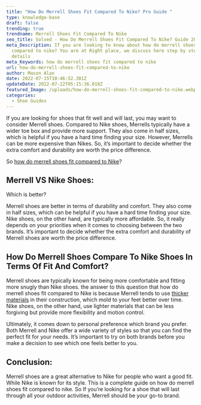 ```yaml
---
title: "How Do Merrell Shoes Fit Compared To Nike? Pro Guide "
type: knowledge-base
draft: false
trending: true
trendname: Merrell Shoes Fit Compared To Nike
seo_title: Solved - How Do Merrell Shoes Fit Compared To Nike? Guide 2022
meta_Description: If you are looking to know about how do merrell shoes fit
  compared to nike? You are at Right place, we discuss here step by step and in
  details
meta_Keywords: how do merrell shoes fit compared to nike
url: how-do-merrell-shoes-fit-compared-to-nike
author: Mason Alan
date: 2022-07-15T10:46:52.381Z
updateDate: 2022-07-22T05:15:36.018Z
featured_Image: /uploads/how-do-merrell-shoes-fit-compared-to-nike.webp
categories:
  - Shoe Guides
---
```

If you are looking for shoes that fit well and will last, you may want to consider Merrell shoes. Compared to Nike shoes, Merrells typically have a wider toe box and provide more support. They also come in half sizes, which is helpful if you have a hard time finding your size. However, Merrells can be more expensive than Nikes. So, it’s important to decide whether the extra comfort and durability are worth the price difference.

So <a href="https://shoesspy.com/how-do-merrell-shoes-fit-compared-to-nike/" target="_blank" rel="noopener">how do merrell shoes fit compared to Nike</a>?

## **Merrell VS Nike Shoes:**

Which is better?

Merrell shoes are better in terms of durability and comfort. They also come in half sizes, which can be helpful if you have a hard time finding your size. Nike shoes, on the other hand, are typically more affordable. So, it really depends on your priorities when it comes to choosing between the two brands. It’s important to decide whether the extra comfort and durability of Merrell shoes are worth the price difference.

## **How Do Merrell Shoes Compare To Nike Shoes In Terms Of Fit And Comfort?** 

Merrell shoes are typically known for being more comfortable and fitting more snugly than Nike shoes. the answer to this question that how do merrell shoes fit compared to Nike is because Merrell tends to use <a href="https://www.sciencedirect.com/topics/engineering/material-thickness" target="_blank" rel="nofollow" rel="noopener">thicker materials</a> in their construction, which mold to your feet better over time. Nike shoes, on the other hand, use lighter materials that can be less forgiving but provide more flexibility and motion control.

Ultimately, it comes down to personal preference which brand you prefer. Both Merrell and Nike offer a wide variety of styles so that you can find the perfect fit for your needs. It’s important to try on both brands before you make a decision to see which one feels better to you.

## **Conclusion:**

Merrell shoes are a great alternative to Nike for people who want a good fit. While Nike is known for its style. This is a complete guide on how do merrell shoes fit compared to nike. So If you’re looking for a shoe that will last through all your outdoor activities, Merrell should be your go-to brand.